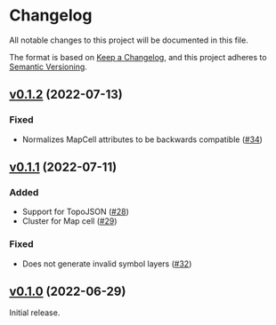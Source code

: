 # Changelog

All notable changes to this project will be documented in this file.

The format is based on [Keep a Changelog](https://keepachangelog.com/en/1.0.0/),
and this project adheres to [Semantic Versioning](https://semver.org/spec/v2.0.0.html).

## [v0.1.2](https://github.com/livebook-dev/kino_maplibre/tree/v0.1.2) (2022-07-13)

### Fixed

* Normalizes MapCell attributes to be backwards compatible ([#34](https://github.com/livebook-dev/kino_maplibre/pull/34))

## [v0.1.1](https://github.com/livebook-dev/kino_maplibre/tree/v0.1.1) (2022-07-11)

### Added

* Support for TopoJSON ([#28](https://github.com/livebook-dev/kino_maplibre/pull/28))
* Cluster for Map cell ([#29](https://github.com/livebook-dev/kino_maplibre/pull/29))

### Fixed

* Does not generate invalid symbol layers ([#32](https://github.com/livebook-dev/kino_maplibre/pull/32))

## [v0.1.0](https://github.com/livebook-dev/kino_maplibre/tree/v0.1.0) (2022-06-29)

Initial release.
